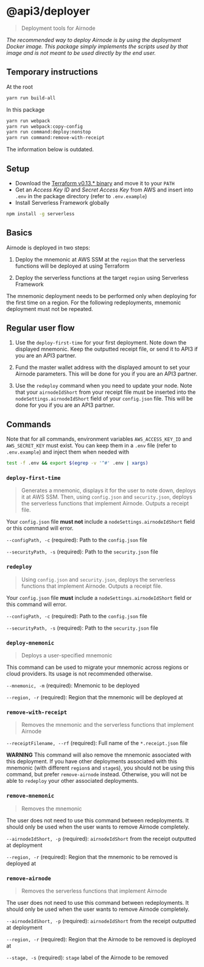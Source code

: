 # @api3/deployer

> Deployment tools for Airnode

*The recommended way to deploy Airnode is by using the deployment Docker image.
This package simply implements the scripts used by that image and is not meant to be used directly by the end user.*

## Temporary instructions

At the root
```sh
yarn run build-all
```
In this package
```sh
yarn run webpack
yarn run webpack:copy-config
yarn run command:deploy:nonstop
yarn run command:remove-with-receipt
```

The information below is outdated.

## Setup

- Download the [Terraform v0.13.* binary](https://www.terraform.io/downloads.html) and move it to your `PATH`
- Get an *Access Key ID* and *Secret Access Key* from AWS and insert into `.env` in the package directory (refer to `.env.example`)
- Install Serverless Framework globally

```sh
npm install -g serverless
```

## Basics

Airnode is deployed in two steps:

1. Deploy the mnemonic at AWS SSM at the `region` that the serverless functions will be deployed at using Terraform

1. Deploy the serverless functions at the target `region` using Serverless Framework

The mnemonic deployment needs to be performed only when deploying for the first time on a region.
For the following redeployments, mnemonic deployment must not be repeated.

## Regular user flow

1. Use the `deploy-first-time` for your first deployment.
Note down the displayed mnemonic.
Keep the outputted receipt file, or send it to API3 if you are an API3 partner.

1. Fund the master wallet address with the displayed amount to set your Airnode parameters.
This will be done for you if you are an API3 partner.

1. Use the `redeploy` command when you need to update your node.
Note that your `airnodeIdShort` from your receipt file must be inserted into the `nodeSettings.airnodeIdShort` field of your `config.json` file.
This will be done for you if you are an API3 partner.

## Commands

Note that for all commands, environment variables `AWS_ACCESS_KEY_ID` and `AWS_SECRET_KEY` must exist.
You can keep them in a `.env` file (refer to `.env.example`) and inject them when needed with
```sh
test -f .env && export $(egrep -v '^#' .env | xargs)
```

### `deploy-first-time`

> Generates a mnemonic, displays it for the user to note down, deploys it at AWS SSM.
Then, using `config.json` and `security.json`, deploys the serverless functions that implement Airnode.
Outputs a receipt file.

Your `config.json` file **must not** include a `nodeSettings.airnodeIdShort` field or this command will error.

`--configPath, -c` (required): Path to the `config.json` file

`--securityPath, -s` (required): Path to the `security.json` file

### `redeploy`

> Using `config.json` and `security.json`, deploys the serverless functions that implement Airnode.
Outputs a receipt file.

Your `config.json` file **must** include a `nodeSettings.airnodeIdShort` field or this command will error.

`--configPath, -c` (required): Path to the `config.json` file

`--securityPath, -s` (required): Path to the `security.json` file

### `deploy-mnemonic`

> Deploys a user-specified mnemonic

This command can be used to migrate your mnemonic across regions or cloud providers.
Its usage is not recommended otherwise.

`--mnemonic, -m` (required): Mnemonic to be deployed

`--region, -r` (required): Region that the mnemonic will be deployed at

### `remove-with-receipt`

> Removes the mnemonic and the serverless functions that implement Airnode

`--receiptFilename, --rf` (required): Full name of the `*.receipt.json` file

**WARNING** This command will also remove the mnemonic associated with this deployment.
If you have other deployments associated with this mnemonic (with different `region`s and `stage`s), you should not be using this command, but prefer `remove-airnode` instead.
Otherwise, you will not be able to `redeploy` your other associated deployments.

### `remove-mnemonic`

> Removes the mnemonic

The user does not need to use this command between redeployments.
It should only be used when the user wants to remove Airnode completely.

`--airnodeIdShort, -p` (required): `airnodeIdShort` from the receipt outputted at deployment

`--region, -r` (required): Region that the mnemonic to be removed is deployed at

### `remove-airnode`

> Removes the serverless functions that implement Airnode

The user does not need to use this command between redeployments.
It should only be used when the user wants to remove Airnode completely.

`--airnodeIdShort, -p` (required): `airnodeIdShort` from the receipt outputted at deployment

`--region, -r` (required): Region that the Airnode to be removed is deployed at

`--stage, -s` (required): `stage` label of the Airnode to be removed

